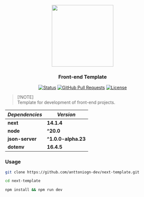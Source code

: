 <p align="center">
  <img src="https://www.svgrepo.com/show/368858/nextjs.svg" width="200">
</p>

<h3 align="center">Front-end Template</h3>

<div align="center">

[![Status](https://img.shields.io/badge/status-active-success.svg)](https://github.com/anttoniogn-dev/next-template) 
[![GitHub Pull Requests](https://img.shields.io/github/issues-pr/kylelobo/The-Documentation-Compendium.svg)](https://github.com/anttoniogn-dev/next-template)
[![License](https://img.shields.io/badge/license-MIT-blue.svg)](/LICENSE)

</div>

> [!NOTE]\
> Template for development of front-end projects.

| *Dependencies* | *Version*
| --- | --- |
| **next** | **14.1.4** |
| **node** | **^20.0** |
| **json-server** | **^1.0.0-alpha.23** |
| **dotenv** | **16.4.5** |

### Usage

```bash
git clone https://github.com/anttoniogn-dev/next-template.git

cd next-template

npm install && npm run dev
```